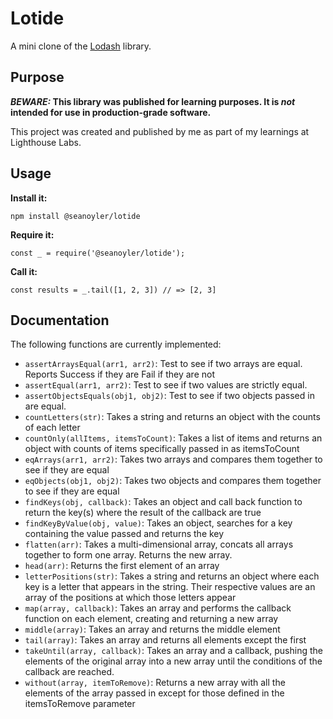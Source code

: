 # Lotide

A mini clone of the [Lodash](https://lodash.com) library.

## Purpose

**_BEWARE:_ This library was published for learning purposes. It is _not_ intended for use in production-grade software.**

This project was created and published by me as part of my learnings at Lighthouse Labs. 

## Usage

**Install it:**

`npm install @seanoyler/lotide`

**Require it:**

`const _ = require('@seanoyler/lotide');`

**Call it:**

`const results = _.tail([1, 2, 3]) // => [2, 3]`

## Documentation

The following functions are currently implemented:


* `assertArraysEqual(arr1, arr2)`: Test to see if two arrays are equal. Reports Success if they are Fail if they are not 
* `assertEqual(arr1, arr2)`: Test to see if two values are strictly equal.
* `assertObjectsEquals(obj1, obj2)`: Test to see if two objects passed in are equal.
* `countLetters(str)`: Takes a string and returns an object with the counts of each letter
* `countOnly(allItems, itemsToCount)`: Takes a list of items and returns an object with counts of items specifically passed in as itemsToCount
* `eqArrays(arr1, arr2)`: Takes two arrays and compares them together to see if they are equal
* `eqObjects(obj1, obj2)`: Takes two objects and compares them together to see if they are equal
* `findKeys(obj, callback)`: Takes an object and call back function to return the key(s) where the result of the callback are true
* `findKeyByValue(obj, value)`:  Takes an object, searches for a key containing the value passed and returns the key
* `flatten(arr)`: Takes a multi-dimensional array, concats all arrays together to form one array. Returns the new array.
* `head(arr)`: Returns the first element of an array
* `letterPositions(str)`: Takes a string and returns an object where each key is a letter that appears in the string. Their respective values are an array of the positions at which those letters appear
* `map(array, callback)`: Takes an array and performs the callback function on each element, creating and returning a new array
* `middle(array)`: Takes an array and returns the middle element
* `tail(array)`: Takes an array and returns all elements except the first
* `takeUntil(array, callback)`: Takes an array and a callback, pushing the elements of the original array into a new array until the conditions of the callback are reached.
* `without(array, itemToRemove)`: Returns a new array with all the elements of the array passed in except for those defined in the itemsToRemove parameter
